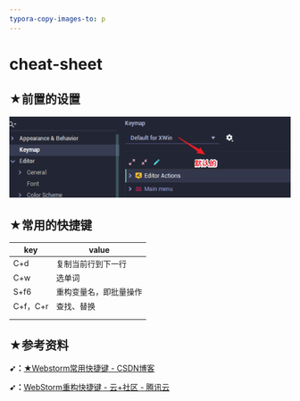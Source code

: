 ```yaml
---
typora-copy-images-to: p
---
```


# cheat-sheet

## ★前置的设置

![1535788463207](p/1535788463207.png)

## ★常用的快捷键

| key      | value                  |
| -------- | ---------------------- |
| C+d      | 复制当前行到下一行     |
| C+w      | 选单词                 |
| S+f6     | 重构变量名，即批量操作 |
| C+f，C+r | 查找、替换             |
|          |                        |
|          |                        |

## ★参考资料

**➹：**[★Webstorm常用快捷键 - CSDN博客](https://blog.csdn.net/Quincylk/article/details/18256697)

**➹：**[WebStorm重构快捷键 - 云+社区 - 腾讯云](https://cloud.tencent.com/developer/article/1030011)

